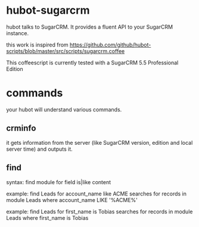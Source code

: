 hubot-sugarcrm
==============

hubot talks to SugarCRM. It provides a fluent API to your SugarCRM instance.

this work is inspired from https://github.com/github/hubot-scripts/blob/master/src/scripts/sugarcrm.coffee

This coffeescript is currently tested with a SugarCRM 5.5 Professional Edition

commands
========

your hubot will understand various commands.

crminfo
-------

it gets information from the server (like SugarCRM version, edition and local server time) and outputs it.

find
----

syntax: find module for field is|like content

example: find Leads for account_name like ACME
searches for records in module Leads where account_name LIKE '%ACME%'

example: find Leads for first_name is Tobias
searches for records in module Leads where first_name is Tobias